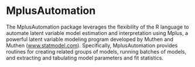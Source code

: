MplusAutomation
===============

The MplusAutomation package leverages the flexibility of the R language to automate latent variable model estimation and interpretation using Mplus, a powerful latent variable modeling program developed by Muthen and Muthen (www.statmodel.com). Specifically, MplusAutomation provides routines for creating related groups of models, running batches of models, and extracting and tabulating model parameters and fit statistics.